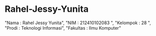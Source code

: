 # Rahel-Jessy-Yunita
"Nama      : Rahel Jessy Yunita",      "NIM       : 212410102083 ",      "Kelompok  : 28 ",      "Prodi     : Teknologi Informasi",      "Fakultas  : Ilmu Komputer"
